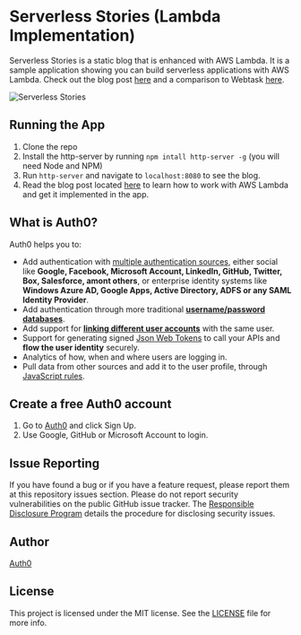 # Serverless Stories (Lambda Implementation)

Serverless Stories is a static blog that is enhanced with AWS Lambda. It is a sample application showing you can build serverless applications with AWS Lambda. Check out the blog post [here](https://auth0.com/blog/building-serverless-apps-with-aws-lambda/) and a comparison to Webtask [here](https://auth0.com/blog/2016/06/28/building-serverless-apps-with-webtask/).

![Serverless Stories](https://cdn.auth0.com/blog/webtask/app.png)

## Running the App

1. Clone the repo
2. Install the http-server by running `npm intall http-server -g` (you will need Node and NPM)
3. Run `http-server` and navigate to `localhost:8080` to see the blog.
4. Read the blog post located [here](https://auth0.com/blog/building-serverless-apps-with-aws-lambda/) to learn how to work with AWS Lambda and get it implemented in the app.

## What is Auth0?

Auth0 helps you to:

* Add authentication with [multiple authentication sources](https://docs.auth0.com/identityproviders), either social like **Google, Facebook, Microsoft Account, LinkedIn, GitHub, Twitter, Box, Salesforce, amont others**, or enterprise identity systems like **Windows Azure AD, Google Apps, Active Directory, ADFS or any SAML Identity Provider**.
* Add authentication through more traditional **[username/password databases](https://docs.auth0.com/mysql-connection-tutorial)**.
* Add support for **[linking different user accounts](https://docs.auth0.com/link-accounts)** with the same user.
* Support for generating signed [Json Web Tokens](https://docs.auth0.com/jwt) to call your APIs and **flow the user identity** securely.
* Analytics of how, when and where users are logging in.
* Pull data from other sources and add it to the user profile, through [JavaScript rules](https://docs.auth0.com/rules).

## Create a free Auth0 account

1. Go to [Auth0](https://auth0.com/signup) and click Sign Up.
2. Use Google, GitHub or Microsoft Account to login.

## Issue Reporting

If you have found a bug or if you have a feature request, please report them at this repository issues section. Please do not report security vulnerabilities on the public GitHub issue tracker. The [Responsible Disclosure Program](https://auth0.com/whitehat) details the procedure for disclosing security issues.

## Author

[Auth0](auth0.com)

## License

This project is licensed under the MIT license. See the [LICENSE](LICENSE) file for more info.

